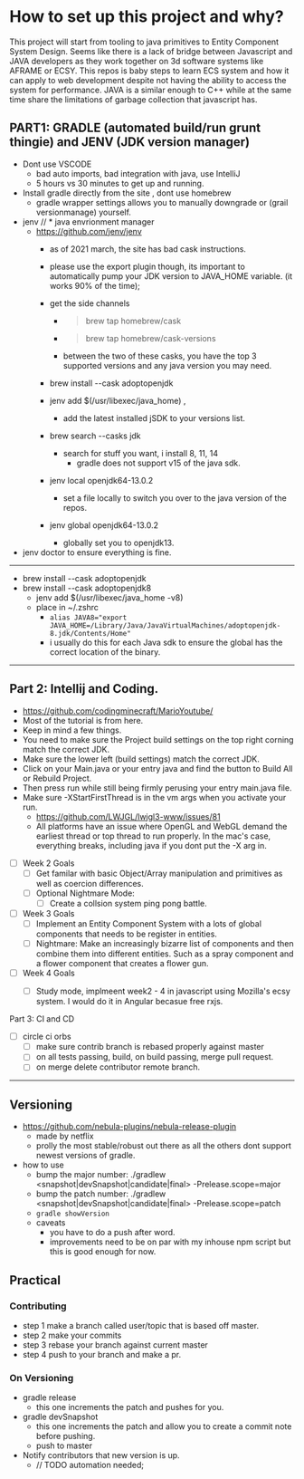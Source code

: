 # How to set up this project and why?

This project will start from tooling to java primitives to Entity Component System Design.
Seems like there is a lack of bridge between Javascript and JAVA developers as they work together on 3d software systems like AFRAME or ECSY. This repos is baby steps to learn ECS system and how it 
can apply to web development despite not having the ability to access the system for 
performance. JAVA is a similar enough to C++ while at the same time share the limitations of garbage
collection that javascript has. 

## PART1: GRADLE (automated build/run grunt thingie) and JENV (JDK version manager)
* Dont use VSCODE
  * bad auto imports, bad integration with java, use IntelliJ
  * 5 hours vs 30 minutes to get up and running.
* Install gradle directly from the site , dont use homebrew
  * gradle wrapper settings allows you to manually downgrade or (grail versionmanage) yourself.
* jenv //  * java envrionment manager
  * https://github.com/jenv/jenv
    * as of 2021 march, the site has bad cask instructions.
    * please use the export plugin though, its important to automatically pump your JDK version to JAVA_HOME variable. (it works 90% of the time);
    * get the side channels
      * > brew tap homebrew/cask
      * > brew tap homebrew/cask-versions
      * between the two of these casks, you have the top 3 supported versions and any java version you may need.
    * brew install --cask adoptopenjdk
    * jenv add $(/usr/libexec/java_home) ,
      * add the latest installed jSDK to your versions list.
    * brew search --casks jdk
      * search for stuff you want, i install 8, 11, 14
        * gradle does not support v15 of the java sdk.

    * jenv local openjdk64-13.0.2
      * set a file locally to switch you over to the java version of the repos.
    * jenv global openjdk64-13.0.2
      * globally set you to openjdk13.
* jenv doctor to ensure everything is fine.
----

* brew install --cask adoptopenjdk
* brew install --cask adoptopenjdk8
  * jenv add $(/usr/libexec/java_home -v8)
  * place in ~/.zshrc
    * `alias JAVA8="export JAVA_HOME=/Library/Java/JavaVirtualMachines/adoptopenjdk-8.jdk/Contents/Home"`
    * i usually do this for each Java sdk to ensure the global has the correct location of the binary.

------

## Part 2: Intellij and Coding.
* https://github.com/codingminecraft/MarioYoutube/
* Most of the tutorial is from here.
* Keep in mind a few things.
* You need to make sure the Project build settings on the top right corning match the correct JDK.
* Make sure the lower left (build settings) match the correct JDK.
* Click on your Main.java or your entry java and find the button to Build All or Rebuild Project.
* Then press run while still being firmly perusing your entry main.java file.  
* Make sure -XStartFirstThread is in the vm args when you activate your run.
  * https://github.com/LWJGL/lwjgl3-www/issues/81
  * All platforms have an issue where OpenGL and WebGL demand the earliest thread or top thread to run properly. In the mac's case, everything breaks, including java if you dont put the -X arg in.

- [ ] Week 2 Goals
  - [ ] Get familar with basic Object/Array manipulation and primitives as well as coercion differences. 
  - [ ] Optional Nightmare Mode: 
    - [ ] Create a collsion system ping pong battle.
- [ ] Week 3 Goals
  - [ ] Implement an Entity Component System with a lots of global components that needs to be register in entities.
  - [ ] Nightmare: Make an increasingly bizarre list of components and then combine them into different entities. Such as a spray component and a flower component that creates a flower gun. 
- [ ] Week 4 Goals
   - [ ] Study mode, implmeent week2 - 4 in javascript using Mozilla's ecsy system. I would do it in Angular becasue free rxjs.


Part 3: CI and CD 

- [ ] circle ci orbs
  - [ ] make sure contrib branch is rebased properly against master
  - [ ] on all tests passing, build, on build passing, merge pull request.
  - [ ] on merge delete contributor remote branch.
----

## Versioning

* https://github.com/nebula-plugins/nebula-release-plugin
  * made by netflix
  * prolly the most stable/robust out there as all the others dont support newest versions of gradle.
* how to use
  * bump the major number: ./gradlew <snapshot|devSnapshot|candidate|final> -Prelease.scope=major
  * bump the patch number: ./gradlew <snapshot|devSnapshot|candidate|final> -Prelease.scope=patch
  * `gradle showVersion`
  * caveats
    * you have to do a push after word.
    * improvements need to be on par with my inhouse npm script  but this is good enough for now.

## Practical 

### Contributing

* step 1 make a branch called user/topic that is based off master.
* step 2 make your commits
* step 3 rebase your branch against current master
* step 4 push to your branch and make a pr.

### On Versioning

* gradle release
  * this one increments the patch and pushes for you.
* gradle devSnapshot
  * this one increments the patch and allow you to create a commit note before pushing.
  * push to master 
* Notify contributors that new version is up.
  * // TODO automation needed;
